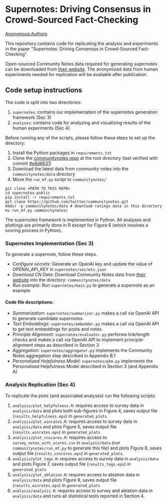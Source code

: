 # Supernotes: Driving Consensus in Crowd-Sourced Fact-Checking
[Anonymous Authors](#)

This repository contains code for replicating the analysis and experiments in the paper "Supernotes: Driving Consensus in Crowd-Sourced Fact-Checking".

Open-sourced Community Notes data required for generating supernotes can be downloaded from [their website](https://communitynotes.x.com/guide/en/under-the-hood/download-data). The anonymized data from human experiments needed for replication will be available after publication.

## Code setup instructions
The code is split into two directories:
1. `supernotes`: contains our implementation of the supernotes generation framework (Sec 3)
2. `analyses`: contains code for analyzing and visualizing results of the human experiments (Sec 4)

Before running any of the scripts, please follow these steps to set up the directory:
1. Install the Python packages in `requirements.txt` 
2. Clone the [communitynotes repo](https://github.com/twitter/communitynotes.git) at the root directory (last verified with commit [#e8d6631](https://github.com/twitter/communitynotes/tree/e8d6631))
3. Download the latest data from community notes into the `communitynotes/data` directory
4. Move the `run_mf.py` script to `communitynotes/`

```
git clone <PATH TO THIS REPO>
cd supernotes-public
pip install -r requirements.txt
git clone https://github.com/twitter/communitynotes.git
mkdir -p communitynotes/data # download ratings data in this directory
mv run_mf.py communitynotes/
```

The supernotes framework is implemented in Python. All analyses and plottings are primarily done in R except for Figure 6 (which involves a scoring process in Python).

### Supernotes Implementation (Sec 3)
To generate a supernote, follow these steps. 
- _Configure secrets_: Generate an OpenAI key and update the value of OPENAI_API_KEY in `supernotes/secrets.json` 
- _Download CN Data_: Download Community Notes data from [their website](https://communitynotes.x.com/guide/en/under-the-hood/download-data) into the directory: `communitynotes/data`
- _Run example_: Run `supernotes/main.py` to generate a supernote as an example

#### Code file descriptions:
- _Summarization_: `supernotes/summarizer.py`  makes a call via OpenAI API to generate candidate supernotes
- _Text Embeddings_: `supernotes/embedder.py` makes a call via OpenAI API to get text embeddings for posts and notes
- _Principle Alignment_: `supernotes/evaluator.py` performs link/length checks and makes a call via OpenAI API to implement principle-alignment steps as described in Section 3
- _Aggregation_: `supernotes/aggregator.py` implements the Community Notes aggregation step described in Appendix B.1
- _Personalized Helpfulness Model_: `supernotes/phm.py` implements the Personalised Helpfulness Model described in Section 3 (and Appendix A)

### Analysis Replication (Sec 4)
To replicate the plots (and associated analyses) run the following scripts:
1. `analysis/plot_helpfulness.R`: requires access to survey data in `analysis/data` and plots both sub-figures in Figure 4, saves output file (`results_helpfulness.eps`) in `generated_plots`
2. `analysis/plot_winrates.R`: requires access to survey data in `analysis/data` and plots Figure 5, saves output file (`results_winrates.eps`) in `generated_plots`
3. `analysis/plot_cnscores.R`: requires access to `survey_notes_with_scores.csv` in `analysis/data` (run `communitynotes/run_mf.py` to generate this file) and plots Figure 6, saves output file (`results_cnscores.eps`) in `generated_plots`. 
4. `analysis/plot_tags.R`: requires access to survey data in `analysis/data` and plots Figure 7, saves output file (`results_tags.eps`) in `generated_plots`
5. `analysis/plot_ablation.R`: requires access to ablation data in `analysis/data` and plots Figure 8, saves output file (`results_winrates.eps`) in `generated_plots`
6. `analysis/analysis.R`: requires access to survey and ablation data in `analysis/data` and runs all statistical tests reported in Section 4.
